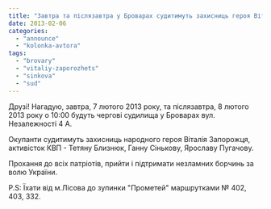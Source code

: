 ```yaml
---
title: "Завтра та післязавтра у Броварах судитимуть захисниць героя Віталія Запорожця"
date: 2013-02-06
categories: 
  - "announce"
  - "kolonka-avtora"
tags: 
  - "brovary"
  - "vitaliy-zaporozhets"
  - "sinkova"
  - "sud"
---
```


Друзі! Нагадую, завтра, 7 лютого 2013 року, та післязавтра, 8 лютого 2013 року о 10:00 будуть чергові судилища у Броварах вул. Незалежності 4 А.

Окупанти судитимуть захисниць народного героя Віталія Запорожця, активісток КВП - Тетяну Близнюк, Ганну Сінькову, Ярославу Пугачову.

Прохання до всіх патріотів, прийти і підтримати незламних борчинь за волю України.

P.S: Їхати від м.Лісова до зупинки "Прометей" маршрутками № 402, 403, 332.
